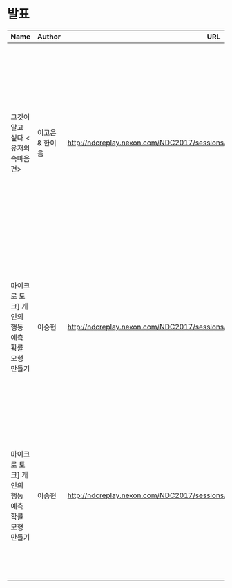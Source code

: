 # 발표

| Name | Author | URL | Description |
|---|---|---|---|
|그것이 알고 싶다 <유저의 속마음 편>|이고은 & 한이음| http://ndcreplay.nexon.com/NDC2017/sessions/NDC2017_0029.html#c=NDC2017/ |여러 게임의 사례를 통해 다양한 분석 방법을 알아보고, 인사이트 도출 과정을 전달하고자 한다. 이를 통해 게임을 만드는 개발자들이 유저의 진정한 속마음에 집중해야 하는 이유와 게임 UX 분석이 왜 중요한지를 알게 되는 기회가 될 것이다.|
|마이크로 토크] 개인의 행동 예측 확률 모형 만들기|이승현| http://ndcreplay.nexon.com/NDC2017/sessions/NDC2017_0056.html#c=NDC2017&p=3 |5개 이하의 변수와 기초 수학 지식을 이용해 유저의 이탈 또는 구매확률을 예측하게 된 과정으로 요즘 대세인 빅데이터분석과는 다소 다른 관점과 상황에서 예측 분석을 진행한 이야기입니다.|
|마이크로 토크] 개인의 행동 예측 확률 모형 만들기|이승현| http://ndcreplay.nexon.com/NDC2017/sessions/NDC2017_0056.html#c=NDC2017&p=3 |5개 이하의 변수와 기초 수학 지식을 이용해 유저의 이탈 또는 구매확률을 예측하게 된 과정으로 요즘 대세인 빅데이터분석과는 다소 다른 관점과 상황에서 예측 분석을 진행한 이야기입니다.|